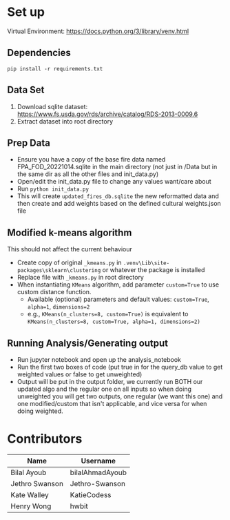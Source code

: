 # Set up

Virtual Environment: https://docs.python.org/3/library/venv.html

## Dependencies

`pip install -r requirements.txt`

## Data Set

1. Download sqlite dataset: https://www.fs.usda.gov/rds/archive/catalog/RDS-2013-0009.6
2. Extract dataset into root directory

## Prep Data
- Ensure you have a copy of the base fire data named FPA_FOD_20221014.sqlite in the main directory (not just in /Data but in the same dir as all the other files and init_data.py)
- Open/edit the init_data.py file to change any values want/care about
- Run `python init_data.py`
- This will create `updated_fires_db.sqlite` the new reformatted data and then create and add weights based on the defined cultural weights.json file

## Modified k-means algorithm
This should not affect the current behaviour
- Create copy of original `_kmeans.py` in `.venv\Lib\site-packages\sklearn\clustering` or whatever the package is installed
- Replace file with `_kmeans.py` in root directory
- When instantiating `KMeans` algorithm, add parameter `custom=True` to use custom distance function.
  - Available (optional) parameters and default values: `custom=True`, `alpha=1`, `dimensions=2`
  - e.g., `KMeans(n_clusters=8, custom=True)` is equivalent to `KMeans(n_clusters=8, custom=True, alpha=1, dimensions=2)`

## Running Analysis/Generating output
- Run jupyter notebook and open up the analysis_notebook
- Run the first two boxes of code (put true in for the query_db value to get weighted values or false to get unweighted)
- Output will be put in the output folder, we currently run BOTH our updated algo and the regular one on all inputs so when doing unweighted you will get two outputs,
one regular (we want this one) and one modified/custom that isn't applicable, and vice versa for when doing weighted.

# Contributors

| Name | Username |
|---|---|
| Bilal Ayoub | bilalAhmadAyoub |
| Jethro Swanson | Jethro-Swanson |
| Kate Walley | KatieCodess |
| Henry Wong | hwbit |
